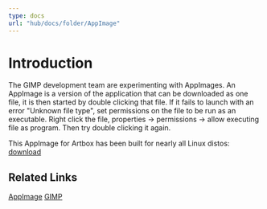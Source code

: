 ```yaml
---
type: docs
url: "hub/docs/folder/AppImage"
---
```


# Introduction

The GIMP development team are experimenting with AppImages. An AppImage is a version of the application that can be downloaded as one file, it is then started by double clicking that file. If it fails to launch with an error "Unknown file type", set permissions on the file to be run as an executable. Right click the file, properties -> permissions -> allow executing file as program. Then try double clicking it again.

This AppImage for Artbox has been built for nearly all Linux distos: [download](https://gitlab.gnome.org/pixelmixer/artbox/-/raw/feature-appimage/AppImage/Artbox.AppImage?ref_type=heads&inline=false)

## Related Links

[AppImage](https://appimage.org/)
[GIMP](https://www.gimp.org/news/2024/05/28/experiments-appimage/)